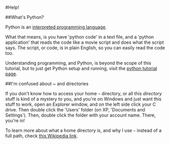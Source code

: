 
#Help!

##What's Python?

Python is an [interpreted programming language](https://en.wikipedia.org/wiki/Interpreted_language).

What that means, is you have 'python code' in a text file, and a 'python application' that reads the code like a movie script and does what the script says. The script, or code, is in plain English, so you can easily read the code too.

Understanding programming, and Python, is beyond the scope of this tutorial, but to just get Python setup and running, visit the [python tutorial page](blob/master/faq_python.md).

##I'm confused about ~ and directories

If you don't know how to access your home `~` directory, or all this *directory* stuff is kind of a mystery to you, and you're on Windows and just want this stuff to work, open an Explorer window, and on the left side click your C drive. Then double click the 'Users' folder (on XP, 'Documents and Settings'). Then, double click the folder with your account name. There, you're in!

To learn more about what a home directory is, and why I use `~` instead of a full path, check [this Wikipedia link](https://en.wikipedia.org/wiki/Home_directory).

